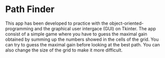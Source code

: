 # Path Finder 

This app has been developed to practice with the object-oriented-programming and the graphical user intergace (GUI) on Tkinter. 
The app consist of a simple game where you have to guess the maximal gain obtained by summing up the numbers showed in the cells of the grid. 
You can try to guess the maximal gain before looking at the best path. You can also change the size of the grid to make it more difficult.
